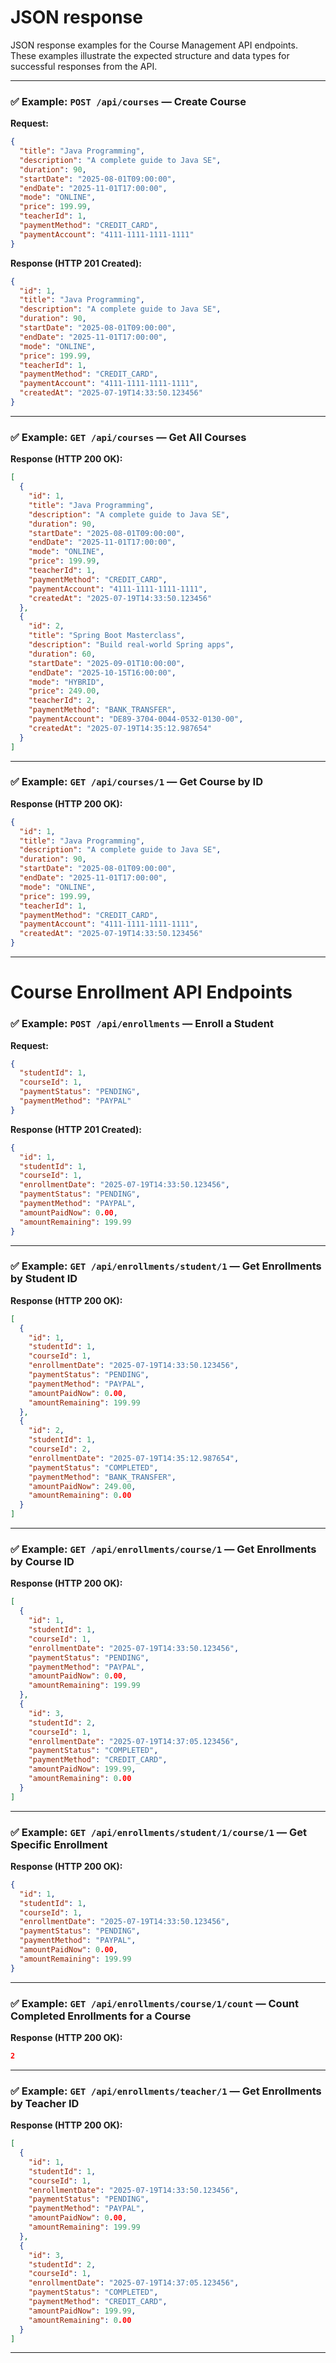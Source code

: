 # JSON response

JSON response examples for the Course Management API endpoints. These examples illustrate the expected structure and data types for successful responses from the API.

---

### ✅ Example: `POST /api/courses` — Create Course

**Request:**

```json
{
  "title": "Java Programming",
  "description": "A complete guide to Java SE",
  "duration": 90,
  "startDate": "2025-08-01T09:00:00",
  "endDate": "2025-11-01T17:00:00",
  "mode": "ONLINE",
  "price": 199.99,
  "teacherId": 1,
  "paymentMethod": "CREDIT_CARD",
  "paymentAccount": "4111-1111-1111-1111"
}
```

**Response (HTTP 201 Created):**

```json
{
  "id": 1,
  "title": "Java Programming",
  "description": "A complete guide to Java SE",
  "duration": 90,
  "startDate": "2025-08-01T09:00:00",
  "endDate": "2025-11-01T17:00:00",
  "mode": "ONLINE",
  "price": 199.99,
  "teacherId": 1,
  "paymentMethod": "CREDIT_CARD",
  "paymentAccount": "4111-1111-1111-1111",
  "createdAt": "2025-07-19T14:33:50.123456"
}
```

---

### ✅ Example: `GET /api/courses` — Get All Courses

**Response (HTTP 200 OK):**

```json
[
  {
    "id": 1,
    "title": "Java Programming",
    "description": "A complete guide to Java SE",
    "duration": 90,
    "startDate": "2025-08-01T09:00:00",
    "endDate": "2025-11-01T17:00:00",
    "mode": "ONLINE",
    "price": 199.99,
    "teacherId": 1,
    "paymentMethod": "CREDIT_CARD",
    "paymentAccount": "4111-1111-1111-1111",
    "createdAt": "2025-07-19T14:33:50.123456"
  },
  {
    "id": 2,
    "title": "Spring Boot Masterclass",
    "description": "Build real-world Spring apps",
    "duration": 60,
    "startDate": "2025-09-01T10:00:00",
    "endDate": "2025-10-15T16:00:00",
    "mode": "HYBRID",
    "price": 249.00,
    "teacherId": 2,
    "paymentMethod": "BANK_TRANSFER",
    "paymentAccount": "DE89-3704-0044-0532-0130-00",
    "createdAt": "2025-07-19T14:35:12.987654"
  }
]
```

---

### ✅ Example: `GET /api/courses/1` — Get Course by ID

**Response (HTTP 200 OK):**

```json
{
  "id": 1,
  "title": "Java Programming",
  "description": "A complete guide to Java SE",
  "duration": 90,
  "startDate": "2025-08-01T09:00:00",
  "endDate": "2025-11-01T17:00:00",
  "mode": "ONLINE",
  "price": 199.99,
  "teacherId": 1,
  "paymentMethod": "CREDIT_CARD",
  "paymentAccount": "4111-1111-1111-1111",
  "createdAt": "2025-07-19T14:33:50.123456"
}
```


---
# Course Enrollment API Endpoints

### ✅ Example: `POST /api/enrollments` — Enroll a Student

**Request:**

```json
{
  "studentId": 1,
  "courseId": 1,
  "paymentStatus": "PENDING",
  "paymentMethod": "PAYPAL"
}
```

**Response (HTTP 201 Created):**

```json
{
  "id": 1,
  "studentId": 1,
  "courseId": 1,
  "enrollmentDate": "2025-07-19T14:33:50.123456",
  "paymentStatus": "PENDING",
  "paymentMethod": "PAYPAL",
  "amountPaidNow": 0.00,
  "amountRemaining": 199.99
}
```

---

### ✅ Example: `GET /api/enrollments/student/1` — Get Enrollments by Student ID

**Response (HTTP 200 OK):**

```json
[
  {
    "id": 1,
    "studentId": 1,
    "courseId": 1,
    "enrollmentDate": "2025-07-19T14:33:50.123456",
    "paymentStatus": "PENDING",
    "paymentMethod": "PAYPAL",
    "amountPaidNow": 0.00,
    "amountRemaining": 199.99
  },
  {
    "id": 2,
    "studentId": 1,
    "courseId": 2,
    "enrollmentDate": "2025-07-19T14:35:12.987654",
    "paymentStatus": "COMPLETED",
    "paymentMethod": "BANK_TRANSFER",
    "amountPaidNow": 249.00,
    "amountRemaining": 0.00
  }
]
```

---

### ✅ Example: `GET /api/enrollments/course/1` — Get Enrollments by Course ID

**Response (HTTP 200 OK):**

```json
[
  {
    "id": 1,
    "studentId": 1,
    "courseId": 1,
    "enrollmentDate": "2025-07-19T14:33:50.123456",
    "paymentStatus": "PENDING",
    "paymentMethod": "PAYPAL",
    "amountPaidNow": 0.00,
    "amountRemaining": 199.99
  },
  {
    "id": 3,
    "studentId": 2,
    "courseId": 1,
    "enrollmentDate": "2025-07-19T14:37:05.123456",
    "paymentStatus": "COMPLETED",
    "paymentMethod": "CREDIT_CARD",
    "amountPaidNow": 199.99,
    "amountRemaining": 0.00
  }
]
```

---

### ✅ Example: `GET /api/enrollments/student/1/course/1` — Get Specific Enrollment

**Response (HTTP 200 OK):**

```json
{
  "id": 1,
  "studentId": 1,
  "courseId": 1,
  "enrollmentDate": "2025-07-19T14:33:50.123456",
  "paymentStatus": "PENDING",
  "paymentMethod": "PAYPAL",
  "amountPaidNow": 0.00,
  "amountRemaining": 199.99
}
```

---

### ✅ Example: `GET /api/enrollments/course/1/count` — Count Completed Enrollments for a Course

**Response (HTTP 200 OK):**

```json
2
```

---

### ✅ Example: `GET /api/enrollments/teacher/1` — Get Enrollments by Teacher ID

**Response (HTTP 200 OK):**

```json
[
  {
    "id": 1,
    "studentId": 1,
    "courseId": 1,
    "enrollmentDate": "2025-07-19T14:33:50.123456",
    "paymentStatus": "PENDING",
    "paymentMethod": "PAYPAL",
    "amountPaidNow": 0.00,
    "amountRemaining": 199.99
  },
  {
    "id": 3,
    "studentId": 2,
    "courseId": 1,
    "enrollmentDate": "2025-07-19T14:37:05.123456",
    "paymentStatus": "COMPLETED",
    "paymentMethod": "CREDIT_CARD",
    "amountPaidNow": 199.99,
    "amountRemaining": 0.00
  }
]
```

---